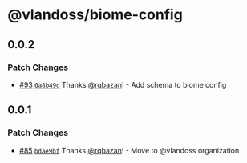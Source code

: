 # @vlandoss/biome-config

## 0.0.2

### Patch Changes

- [#93](https://github.com/variableland/dx/pull/93) [`0a8b49d`](https://github.com/variableland/dx/commit/0a8b49de50115ab70283854b21688649c79a85f4) Thanks [@rqbazan](https://github.com/rqbazan)! - Add schema to biome config

## 0.0.1

### Patch Changes

- [#85](https://github.com/variableland/dx/pull/85) [`bdae9bf`](https://github.com/variableland/dx/commit/bdae9bf09a9a967ced98dd42b373c725c2c4f2b3) Thanks [@rqbazan](https://github.com/rqbazan)! - Move to @vlandoss organization
